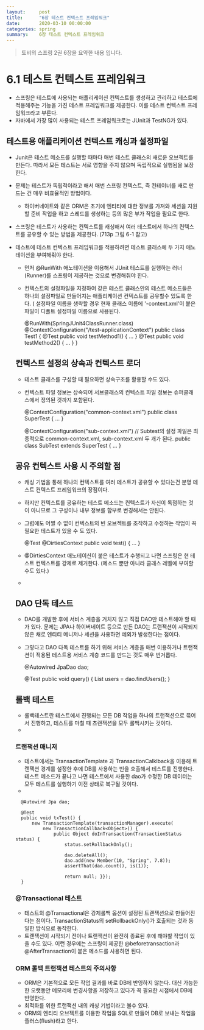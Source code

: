 ```yaml
---
layout:     post
title:      "6장 테스트 컨텍스트 프레임워크"
date:       2020-03-10 00:00:00
categories: spring
summary:    6장 테스트 컨텍스트 프레임워크
---
```


> 토비의 스프링 2권 6장을 요약한 내용 입니다.

# 6.1 테스트 컨텍스트 프레임워크

- 스프링은 테스트에 사용되는 애플리케이션 컨텍스트를 생성하고 관리하고 테스트에 적용해주는 기능을 가진 테스트 프레임워크를 제공한다. 이를 테스트 컨텍스트 프레임워크라고 부른다.
- 자바에서 가장 많이 사용되는 테스트 프레임워크로는 JUnit과 TestNG가 있다.

## 테스트용 애플리케이션 컨텍스트 캐싱과 설정파일

- Junit은 테스트 메소드를 실행할 때마다 매번 테스트 클래스의 새로운 오브젝트를 만든다. 따라서 모든 테스트는 서로 영향을 주지 않으며 독립적으로 실행됨을 보장한다.
- 문제는 테스트가 독립적이라고 해서 매번 스프링 컨텍스트, 즉 컨테이너를 새로 만드는 건 매우 비효율적인 방법이다.
    - 하이버네이트와 같은 ORM은 초기에 엔티티에 대한 정보를 가져와 세션을 지원할 준비 작업을 하고 스레드를 생성하는 등의 많은 부가 작업을 필요로 한다.
- 스프링은 테스트가 사용하는 컨텍스트를 캐싱해서 여러 테스트에서 하나의 컨텍스트를 공유할 수 있는 방법을 제공한다. (713p 그림 6-1 참고)
- 테스트에 테스트 컨텍스트 프레임워크를 적용하려면 테스트 클래스에 두 가지 애노테이션을 부여해줘야 한다.
    - 먼저 @RunWith 애노테이션을 이용해서 JUnit 테스트를 실행하는 러너(Runner)를 스프링이 제공하는 것으로 변경해줘야 한다.
    - 컨텍스트의 설정파일을 지정하여 같은 테스트 클래스안의 테스트 메소드들은 하나의 설정파일로 만들어지는 애플리케이션 컨텍스트를 공유할수 있도록 한다. 
    ( 설정파일 이름을 생략할 경우 현재 클래스 이름에 '-context.xml'이 붙은 파일이 디폴트 설정파일 이름으로 사용된다.

        @RunWith(SpringJUnit4ClassRunner.class)
        @ContextConfiguration("/test-applicationContext")
        public class Test1 {
        	@Test public void testMethod1() { ... }
        	@Test public void testMethod2() { ... }
        }

    ## 컨텍스트 설정의 상속과 컨텍스트 로더

    - 테스트 클래스를 구성할 때 필요하면 상속구조를 활용할 수도 있다.
    - 컨텍스트 파일 정보는 상속되어 서브클래스의 컨텍스트 파일 정보는 슈퍼클래스에서 정의된 것까지 포함된다.

        @ContextConfiguration("common-context.xml")
        public class SuperTest { ... }
        
        @ContextConfiguration("sub-context.xml") // Subtest의 설정 파일은 최종적으로 common-context.xml, sub-context.xml 두 개가 된다. 
        public class SubTest extends SuperTest { ... }

    ## 공유 컨텍스트 사용 시 주의할 점

    - 캐싱 기법을 통해 하나의 컨텍스트를 여러 테스트가 공유할 수 있다는건 분명 테스트 컨텍스트 프레임워크의 장점이다.
    - 하지만 컨텍스트를 공유하는 테스트 메소드는 컨텍스트가 자신이 독점하는 것이 아니므로 그 구성이나 내부 정보를 함부로 변경해서는 안된다.
    - 그럼에도 어쩔 수 없이 컨텍스트의 빈 오브젝트를 조작하고 수정하는 작업이 꼭 필요한 테스트가 있을 수 도 있다.

        @Test
        @DirtiesContext
        public void test() { ... }

    - @DirtiesContext 애노테이션이 붙은 테스트가 수행되고 나면 스프링은 현 테스트 컨텍스트를 강제로 제거한다. (메소드 뿐만 아니라 클래스 레벨에 부여할 수도 있다.)
    - 

    ## DAO 단독 테스트

    - DAO를 개발한 후에 서비스 계층을 거치지 않고 직접 DAO만 테스트해야 할 때가 있다. 문제는 JPA나 하이버네이트 등으로 만든 DAO는 트랜잭션이 시작되지 않은 채로 엔티티 메니저나 세션을 사용하면 예외가 발생한다는 점이다.
    - 그렇다고 DAO 다독 테스트를 하기 위해 서비스 계층을 매번 이용하거나 트랜잭션이 적용된 테스트용 서비스 계층 코드를 만드는 것도 매우 번거롭다.

        @Autowired JpaDao dao;
        
        @Test
        public void query() {
        	List<User> users = dao.findUsers();
        }

    ## 롤백 테스트

    - 롤백테스트란 테스트에서 진행되는 모든 DB 작업을 하나의 트랜잭션으로 묶어서 진행하고, 테스트를 마칠 때 츠랜잭션을 모두 롤백시키는 것이다.
    - 

    ### 트랜잭션 매니저

    - 테스트에서는 TransactionTemplate 과 TransactionCalklback을 이용해 트랜잭션 경계를 설정한 후에 DB를 사용하는 빈을 호출해서 테스트를 진행한다.  테스트 메소드가 끝나고 나면 테스트에서 사용한 dao가 수정한 DB 데이터는 모두 테스트를 실행하기 이전 상태로 복구될 것이다.
    - 

        @Autowird Jpa dao;
        
        @Test
        public void txTest() {
        	new TransactionTemplate(transactionManager).execute(
        		new TransactionCallback<Object>() {
        			public Object doInTransaction(TransactionStatus status) {
        				status.setRollbackOnly();
        
        				dao.deleteAll();
        				dao.add(new Member(10, "Spring", 7.8));
        				assertThat(dao.count(), is(1));
        
        				return null; }});
        }

    ### @Transactional 테스트

    - 테스트의 @Transactional은 강제롤백 옵션이 설정된 트랜잭션으로 만들어진다는 점이다. TransactionStatus의 setRollbackOnly()가 호출되는 것과 동일한 방식으로 동작한다.
    - 트랜잭션이 시작되기 전이나 트랜잭션이 완전히 종료된 후에 해야할 작업이 있을 수도 있다. 이런 경우에는 스프링이 제공한 @beforetransaction과 @AfterTransaction이 붙은 메소드를 사용하면 된다.

    ### ORM 롤백 트랜잭션 테스트의  주의사항

    - ORM은 기본적으로 모든 작업 결과를 바로 DB에 반영하지 않는다. 대신 가능한 한 오랫동안 메모리에 변경사항을 저장하고 있다가 꼭 필요한 시점에서 DB에 반영한다.
    - 최적화를 위한 트랜잭션 내의 캐싱 기법이라고 볼수 있다.
    - ORM의 엔티티 오브젝트를 이용한 작업을 SQL로 만들어 DB로 보내는 작업을 플러스(flush)라고 한다.